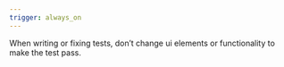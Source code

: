 ```yaml
---
trigger: always_on
---
```


When writing or fixing tests, don’t change ui elements or functionality to make the test pass.
